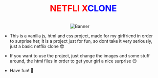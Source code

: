 <div id="user-content-toc">
  <ul align="center">
    <summary><h1 style="display: inline-block; color: red">NETFLI X<span style="color: blue">CLONE</span></h1></summary>
  </ul>
</div>

<p align="center">
  <img src="https://github.com/Luc4st1574/Netflix.github.io/blob/main/img/Netflix_logo.png" alt="Banner">
</p>
 
- This is a vanilla js, html and css project, made for my girlfriend in order to surprise her, it is a project just for fun, so dont take it very seriously, just a basic netflix clone 😎

- If you want to use the project, just change the images and some stuff around, the html files in order to get your girl a nice surprise 😉

- Have fun! 🫶


